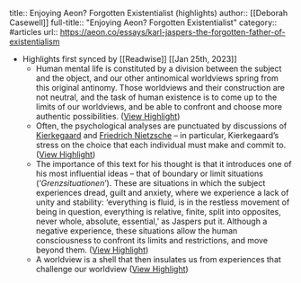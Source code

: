 title:: Enjoying Aeon? Forgotten Existentialist (highlights)
author:: [[Deborah Casewell]]
full-title:: "Enjoying Aeon? Forgotten Existentialist"
category:: #articles
url:: https://aeon.co/essays/karl-jaspers-the-forgotten-father-of-existentialism

- Highlights first synced by [[Readwise]] [[Jan 25th, 2023]]
	- Human mental life is constituted by a division between the subject and the object, and our other antinomical worldviews spring from this original antinomy. Those worldviews and their construction are not neutral, and the task of human existence is to come up to the limits of our worldviews, and be able to confront and choose more authentic possibilities. ([View Highlight](https://read.readwise.io/read/01gqkm5jrs48n4zg7j1fbay7rv))
	- Often, the psychological analyses are punctuated by discussions of [Kierkegaard](https://aeon.co/essays/happy-birthday-kierkegaard-we-need-you-now) and [Friedrich Nietzsche](https://aeon.co/essays/what-nietzsche-learnt-from-diogenes-the-cynic) – in particular, Kierkegaard’s stress on the choice that each individual must make and commit to. ([View Highlight](https://read.readwise.io/read/01gqkm5z20ryhf5kt6v5hhk5xq))
	- The importance of this text for his thought is that it introduces one of his most influential ideas – that of boundary or limit situations (‘*Grenzsituationen*’). These are situations in which the subject experiences dread, guilt and anxiety, where we experience a lack of unity and stability: ‘everything is fluid, is in the restless movement of being in question, everything is relative, finite, split into opposites, never whole, absolute, essential,’ as Jaspers put it. Although a negative experience, these situations allow the human consciousness to confront its limits and restrictions, and move beyond them. ([View Highlight](https://read.readwise.io/read/01gqkm70ke9w69q2gmbx91tats))
	- A worldview is a shell that then insulates us from experiences that challenge our worldview ([View Highlight](https://read.readwise.io/read/01gqkm6wpxm96e9p8hh8b3annw))